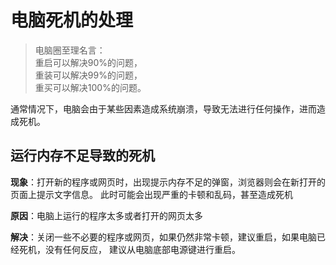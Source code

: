 # 电脑死机的处理

> 电脑圈至理名言：  
> 重启可以解决90%的问题，  
> 重装可以解决99%的问题，  
> 重买可以解决100%的问题。

通常情况下，电脑会由于某些因素造成系统崩溃，导致无法进行任何操作，进而造成死机。

## 运行内存不足导致的死机

**现象**：打开新的程序或网页时，出现提示内存不足的弹窗，浏览器则会在新打开的页面上提示文字信息。
此时可能会出现严重的卡顿和乱码，甚至造成死机

**原因**：电脑上运行的程序太多或者打开的网页太多

**解决**：关闭一些不必要的程序或网页，如果仍然非常卡顿，建议重启，如果电脑已经死机，没有任何反应，
建议从电脑底部电源键进行重启。